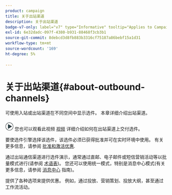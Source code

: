 ```yaml
---
product: campaign
title: 关于出站渠道
description: 关于出站渠道
badge-v7-only: label="v7" type="Informative" tooltip="Applies to Campaign Classic v7 only"
exl-id: 6e32dadc-097f-4380-b931-88468f3cb3b1
source-git-commit: 8debcd3d8fb883b3316cf75187a86bebf15a1d31
workflow-type: tm+mt
source-wordcount: '169'
ht-degree: 5%

---
```


# 关于出站渠道{#about-outbound-channels}



可使用入站或出站渠道在不同空间中显示选件。 本章详细介绍出站渠道。

![](assets/do-not-localize/how-to-video.png) 您也可以观看此视频 [视频](https://helpx.adobe.com/campaign/classic/how-to/deliver-an-offer-on-outbound-channel-in-acv6.html?playlist=/ccx/v1/collection/product/campaign/classic/segment/digital-marketers/explevel/intermediate/applaunch/get-started/collection.ccx.js&amp;ref=helpx.adobe.com) 详细介绍如何在出站渠道上交付选件。

要使选件引擎选择该选件，该选件必须已获得批准并可在实时环境中使用。 有关更多信息，请参阅 [批准和激活优惠](../../interaction/using/approving-and-activating-an-offer.md).

通过出站通信渠道进行选件演示，通常通过直邮、电子邮件或短信营销活动等以批量模式进行(请参阅 [术语表](../../interaction/using/i-glossary.md))。 您还可以使用统一模式，特别是消息中心模式(有关更多信息，请参阅 [消息中心](../../message-center/using/about-transactional-messaging.md) 指南)。

提供了各种选项来提供优惠。 例如，通过投放、营销策划、投放大纲，甚至通过工作流活动。
